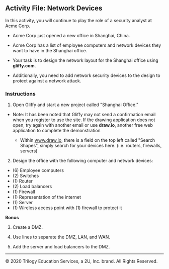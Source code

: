 ## Activity File: Network Devices

In this activity, you will continue to play the role of a security analyst at Acme Corp.

- Acme Corp just opened a new office in Shanghai, China.

- Acme Corp has a list of employee computers and network devices they want to have in the Shanghai office.

- Your task is to design the network layout for the Shanghai office using **gliffy.com**.  

- Additionally, you need to add network security devices to the design to protect against a network attack.

### Instructions

1. Open Gliffy and start a new project called "Shanghai Office."
  
  - Note: It has been noted that  Gliffy may not send a confirmation email when you register to use the site.  If the drawing application does not open, try again with another email or use **draw.io**, another free web application to complete the demonstration
      
      - Within www.draw.io, there is a field on the top left called "Search Shapes", simply search for your devices here. (i.e. routers, firewalls, servers)

2. Design the office with the following computer and network devices:
    
  - (6) Employee computers
  - (2) Switches
  - (1) Router
  - (2) Load balancers
  - (1) Firewall
  - (1) Representation of the internet
  - (1) Server
  - (1) Wireless access point with (1) firewall to protect it  

**Bonus** 

3. Create a DMZ.

4. Use  lines to separate the DMZ, LAN, and WAN.
  
5. Add the server and load balancers to the DMZ.

---
© 2020 Trilogy Education Services, a 2U, Inc. brand. All Rights Reserved.
